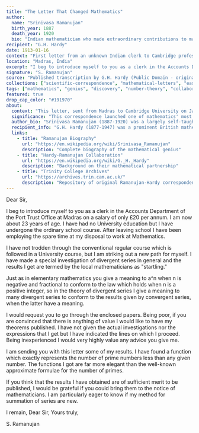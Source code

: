 ```yaml
---
title: "The Letter That Changed Mathematics"
author:
  name: "Srinivasa Ramanujan"
  birth_year: 1887
  death_year: 1920
  bio: "Indian mathematician who made extraordinary contributions to mathematical analysis, number theory, infinite series, and continued fractions"
recipient: "G.H. Hardy"
date: 1913-01-16
context: "First letter from an unknown Indian clerk to Cambridge professor, leading to one of mathematics' greatest collaborations"
location: "Madras, India"
excerpt: "I beg to introduce myself to you as a clerk in the Accounts Department of the Port Trust Office at Madras on a salary of only £20 per annum."
signature: "S. Ramanujan"
source: "Published transcription by G.H. Hardy (Public Domain - original lost)"
collections: ["scientific-correspondence", "mathematical-letters", "east-west-collaboration"]
tags: ["mathematics", "genius", "discovery", "number-theory", "collaboration", "cambridge"]
featured: true
drop_cap_color: "#191970"
about:
  context: "This letter, sent from Madras to Cambridge University on January 16, 1913, introduced the world to one of the greatest mathematical minds in history. Ramanujan, a self-taught Indian clerk, reached out to G.H. Hardy with over 120 mathematical theorems and formulas."
  significance: "This correspondence launched one of mathematics' most famous collaborations. Hardy recognized Ramanujan's extraordinary talent and arranged for him to come to Cambridge, where their partnership produced groundbreaking work in number theory and mathematical analysis."
  author_bio: "Srinivasa Ramanujan (1887-1920) was a largely self-taught Indian mathematician who made remarkable contributions to mathematical analysis, number theory, infinite series, and continued fractions. Despite having little formal training, he rediscovered centuries of Western mathematics on his own and made original discoveries that are still studied today."
  recipient_info: "G.H. Hardy (1877-1947) was a prominent British mathematician at Cambridge University. He was known for his work in number theory and mathematical analysis, and became Ramanujan's mentor and collaborator during their time together at Cambridge."
  links:
    - title: "Ramanujan Biography"
      url: "https://en.wikipedia.org/wiki/Srinivasa_Ramanujan"
      description: "Complete biography of the mathematical genius"
    - title: "Hardy-Ramanujan Collaboration"
      url: "https://en.wikipedia.org/wiki/G._H._Hardy"
      description: "Background on their mathematical partnership"
    - title: "Trinity College Archives"
      url: "https://archives.trin.cam.ac.uk/"
      description: "Repository of original Ramanujan-Hardy correspondence"
---
```


Dear Sir,

I beg to introduce myself to you as a clerk in the Accounts Department of the Port Trust Office at Madras on a salary of only £20 per annum. I am now about 23 years of age. I have had no University education but I have undergone the ordinary school course. After leaving school I have been employing the spare time at my disposal to work at Mathematics.

I have not trodden through the conventional regular course which is followed in a University course, but I am striking out a new path for myself. I have made a special investigation of divergent series in general and the results I get are termed by the local mathematicians as "startling."

Just as in elementary mathematics you give a meaning to a^n when n is negative and fractional to conform to the law which holds when n is a positive integer, so in the theory of divergent series I give a meaning to many divergent series to conform to the results given by convergent series, when the latter have a meaning.

I would request you to go through the enclosed papers. Being poor, if you are convinced that there is anything of value I would like to have my theorems published. I have not given the actual investigations nor the expressions that I get but I have indicated the lines on which I proceed. Being inexperienced I would very highly value any advice you give me.

I am sending you with this letter some of my results. I have found a function which exactly represents the number of prime numbers less than any given number. The functions I got are far more elegant than the well-known approximate formulae for the number of primes.

If you think that the results I have obtained are of sufficient merit to be published, I would be grateful if you could bring them to the notice of mathematicians. I am particularly eager to know if my method for summation of series are new.

I remain, Dear Sir,
Yours truly,

S. Ramanujan